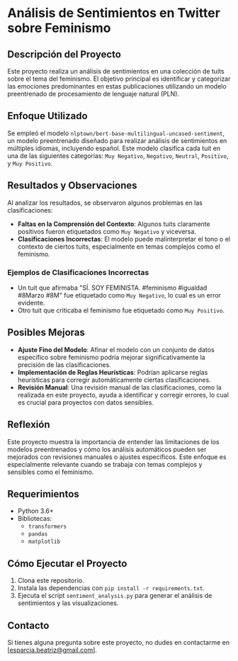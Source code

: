 # Análisis de Sentimientos en Twitter sobre Feminismo

## Descripción del Proyecto

Este proyecto realiza un análisis de sentimientos en una colección de tuits sobre el tema del feminismo. El objetivo principal es identificar y categorizar las emociones predominantes en estas publicaciones utilizando un modelo preentrenado de procesamiento de lenguaje natural (PLN).

## Enfoque Utilizado

Se empleó el modelo `nlptown/bert-base-multilingual-uncased-sentiment`, un modelo preentrenado diseñado para realizar análisis de sentimientos en múltiples idiomas, incluyendo español. Este modelo clasifica cada tuit en una de las siguientes categorías: `Muy Negativo`, `Negativo`, `Neutral`, `Positivo`, y `Muy Positivo`.

## Resultados y Observaciones

Al analizar los resultados, se observaron algunos problemas en las clasificaciones:

- **Faltas en la Comprensión del Contexto**: Algunos tuits claramente positivos fueron etiquetados como `Muy Negativo` y viceversa.
- **Clasificaciones Incorrectas**: El modelo puede malinterpretar el tono o el contexto de ciertos tuits, especialmente en temas complejos como el feminismo.

### Ejemplos de Clasificaciones Incorrectas

- Un tuit que afirmaba "SÍ. SOY FEMINISTA. #feminismo #igualdad #8Marzo #8M" fue etiquetado como `Muy Negativo`, lo cual es un error evidente.
- Otro tuit que criticaba el feminismo fue etiquetado como `Muy Positivo`.

## Posibles Mejoras

- **Ajuste Fino del Modelo**: Afinar el modelo con un conjunto de datos específico sobre feminismo podría mejorar significativamente la precisión de las clasificaciones.
- **Implementación de Reglas Heurísticas**: Podrían aplicarse reglas heurísticas para corregir automáticamente ciertas clasificaciones.
- **Revisión Manual**: Una revisión manual de las clasificaciones, como la realizada en este proyecto, ayuda a identificar y corregir errores, lo cual es crucial para proyectos con datos sensibles.

## Reflexión

Este proyecto muestra la importancia de entender las limitaciones de los modelos preentrenados y cómo los análisis automáticos pueden ser mejorados con revisiones manuales o ajustes específicos. Este enfoque es especialmente relevante cuando se trabaja con temas complejos y sensibles como el feminismo.

## Requerimientos

- Python 3.6+
- Bibliotecas:
  - `transformers`
  - `pandas`
  - `matplotlib`

## Cómo Ejecutar el Proyecto

1. Clona este repositorio.
2. Instala las dependencias con `pip install -r requirements.txt`.
3. Ejecuta el script `sentiment_analysis.py` para generar el análisis de sentimientos y las visualizaciones.

## Contacto

Si tienes alguna pregunta sobre este proyecto, no dudes en contactarme en [esparcia.beatriz@gmail.com].
